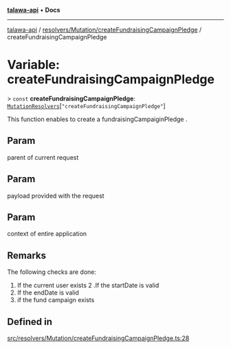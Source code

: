 [**talawa-api**](../../../../README.md) • **Docs**

***

[talawa-api](../../../../modules.md) / [resolvers/Mutation/createFundraisingCampaignPledge](../README.md) / createFundraisingCampaignPledge

# Variable: createFundraisingCampaignPledge

\> `const` **createFundraisingCampaignPledge**: [`MutationResolvers`](../../../../types/generatedGraphQLTypes/type-aliases/MutationResolvers.md)\[`"createFundraisingCampaignPledge"`\]

This function enables to create a fundraisingCampaiginPledge .

## Param

parent of current request

## Param

payload provided with the request

## Param

context of entire application

## Remarks

The following checks are done:
1. If the current user exists
2 .If the startDate is valid
3. If the endDate is valid
4. if the fund campaign exists

## Defined in

[src/resolvers/Mutation/createFundraisingCampaignPledge.ts:28](https://github.com/PalisadoesFoundation/talawa-api/blob/d0c167bb942c4778fba221c2cdd27665fc7dbf61/src/resolvers/Mutation/createFundraisingCampaignPledge.ts#L28)
